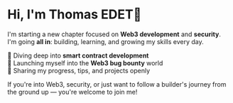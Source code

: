 # Hi, I'm Thomas EDET👋

I'm starting a new chapter focused on **Web3 development** and **security**.  
I'm going **all in**: building, learning, and growing my skills every day.

🔹 Diving deep into **smart contract development**  
🔹 Launching myself into the **Web3 bug bounty** world  
🔹 Sharing my progress, tips, and projects openly

If you're into Web3, security, or just want to follow a builder's journey from the ground up — you're welcome to join me!

